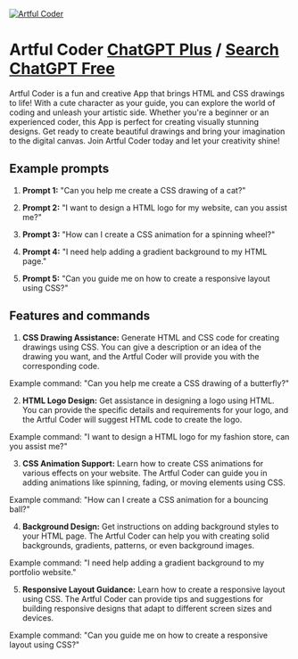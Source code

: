 
[![Artful Coder](https://files.oaiusercontent.com/file-zigTgJmtm1E3jSvICDXKra0C?se=2123-10-18T03%3A53%3A00Z&sp=r&sv=2021-08-06&sr=b&rscc=max-age%3D31536000%2C%20immutable&rscd=attachment%3B%20filename%3D92014854-b850-48b5-bcf4-8608998db4e3.png&sig=1A8b5XYXizk/3ImZYqAd84It%2Bw9MfLZATbgrypPamPo%3D)](https://chat.openai.com/g/g-KvrHlqOl4-artful-coder)

# Artful Coder [ChatGPT Plus](https://chat.openai.com/g/g-KvrHlqOl4-artful-coder) / [Search ChatGPT Free](https://gptcall.net/index.html#/?search=Artful%20Coder)

Artful Coder is a fun and creative App that brings HTML and CSS drawings to life! With a cute character as your guide, you can explore the world of coding and unleash your artistic side. Whether you're a beginner or an experienced coder, this App is perfect for creating visually stunning designs. Get ready to create beautiful drawings and bring your imagination to the digital canvas. Join Artful Coder today and let your creativity shine!

## Example prompts

1. **Prompt 1:** "Can you help me create a CSS drawing of a cat?"

2. **Prompt 2:** "I want to design a HTML logo for my website, can you assist me?"

3. **Prompt 3:** "How can I create a CSS animation for a spinning wheel?"

4. **Prompt 4:** "I need help adding a gradient background to my HTML page."

5. **Prompt 5:** "Can you guide me on how to create a responsive layout using CSS?"

## Features and commands

1. **CSS Drawing Assistance:** Generate HTML and CSS code for creating drawings using CSS. You can give a description or an idea of the drawing you want, and the Artful Coder will provide you with the corresponding code.

Example command: "Can you help me create a CSS drawing of a butterfly?"

2. **HTML Logo Design:** Get assistance in designing a logo using HTML. You can provide the specific details and requirements for your logo, and the Artful Coder will suggest HTML code to create the logo.

Example command: "I want to design a HTML logo for my fashion store, can you assist me?"

3. **CSS Animation Support:** Learn how to create CSS animations for various effects on your website. The Artful Coder can guide you in adding animations like spinning, fading, or moving elements using CSS.

Example command: "How can I create a CSS animation for a bouncing ball?"

4. **Background Design:** Get instructions on adding background styles to your HTML page. The Artful Coder can help you with creating solid backgrounds, gradients, patterns, or even background images.

Example command: "I need help adding a gradient background to my portfolio website."

5. **Responsive Layout Guidance:** Learn how to create a responsive layout using CSS. The Artful Coder can provide tips and suggestions for building responsive designs that adapt to different screen sizes and devices.

Example command: "Can you guide me on how to create a responsive layout using CSS?"


